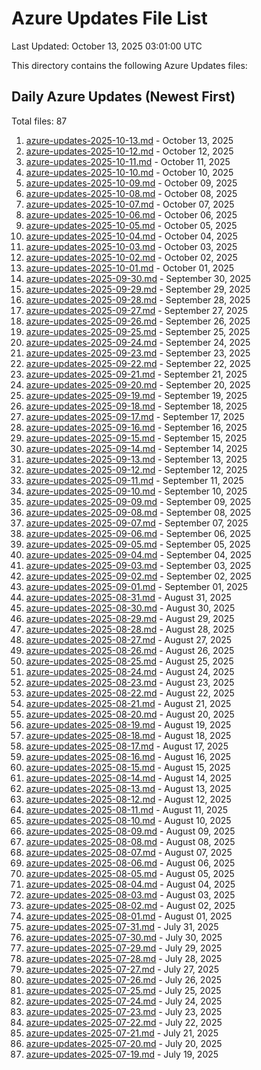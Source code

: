 # Azure Updates File List

Last Updated: October 13, 2025 03:01:00 UTC

This directory contains the following Azure Updates files:

## Daily Azure Updates (Newest First)

Total files: 87

1. [azure-updates-2025-10-13.md](./azure-updates-2025-10-13.md) - October 13, 2025
2. [azure-updates-2025-10-12.md](./azure-updates-2025-10-12.md) - October 12, 2025
3. [azure-updates-2025-10-11.md](./azure-updates-2025-10-11.md) - October 11, 2025
4. [azure-updates-2025-10-10.md](./azure-updates-2025-10-10.md) - October 10, 2025
5. [azure-updates-2025-10-09.md](./azure-updates-2025-10-09.md) - October 09, 2025
6. [azure-updates-2025-10-08.md](./azure-updates-2025-10-08.md) - October 08, 2025
7. [azure-updates-2025-10-07.md](./azure-updates-2025-10-07.md) - October 07, 2025
8. [azure-updates-2025-10-06.md](./azure-updates-2025-10-06.md) - October 06, 2025
9. [azure-updates-2025-10-05.md](./azure-updates-2025-10-05.md) - October 05, 2025
10. [azure-updates-2025-10-04.md](./azure-updates-2025-10-04.md) - October 04, 2025
11. [azure-updates-2025-10-03.md](./azure-updates-2025-10-03.md) - October 03, 2025
12. [azure-updates-2025-10-02.md](./azure-updates-2025-10-02.md) - October 02, 2025
13. [azure-updates-2025-10-01.md](./azure-updates-2025-10-01.md) - October 01, 2025
14. [azure-updates-2025-09-30.md](./azure-updates-2025-09-30.md) - September 30, 2025
15. [azure-updates-2025-09-29.md](./azure-updates-2025-09-29.md) - September 29, 2025
16. [azure-updates-2025-09-28.md](./azure-updates-2025-09-28.md) - September 28, 2025
17. [azure-updates-2025-09-27.md](./azure-updates-2025-09-27.md) - September 27, 2025
18. [azure-updates-2025-09-26.md](./azure-updates-2025-09-26.md) - September 26, 2025
19. [azure-updates-2025-09-25.md](./azure-updates-2025-09-25.md) - September 25, 2025
20. [azure-updates-2025-09-24.md](./azure-updates-2025-09-24.md) - September 24, 2025
21. [azure-updates-2025-09-23.md](./azure-updates-2025-09-23.md) - September 23, 2025
22. [azure-updates-2025-09-22.md](./azure-updates-2025-09-22.md) - September 22, 2025
23. [azure-updates-2025-09-21.md](./azure-updates-2025-09-21.md) - September 21, 2025
24. [azure-updates-2025-09-20.md](./azure-updates-2025-09-20.md) - September 20, 2025
25. [azure-updates-2025-09-19.md](./azure-updates-2025-09-19.md) - September 19, 2025
26. [azure-updates-2025-09-18.md](./azure-updates-2025-09-18.md) - September 18, 2025
27. [azure-updates-2025-09-17.md](./azure-updates-2025-09-17.md) - September 17, 2025
28. [azure-updates-2025-09-16.md](./azure-updates-2025-09-16.md) - September 16, 2025
29. [azure-updates-2025-09-15.md](./azure-updates-2025-09-15.md) - September 15, 2025
30. [azure-updates-2025-09-14.md](./azure-updates-2025-09-14.md) - September 14, 2025
31. [azure-updates-2025-09-13.md](./azure-updates-2025-09-13.md) - September 13, 2025
32. [azure-updates-2025-09-12.md](./azure-updates-2025-09-12.md) - September 12, 2025
33. [azure-updates-2025-09-11.md](./azure-updates-2025-09-11.md) - September 11, 2025
34. [azure-updates-2025-09-10.md](./azure-updates-2025-09-10.md) - September 10, 2025
35. [azure-updates-2025-09-09.md](./azure-updates-2025-09-09.md) - September 09, 2025
36. [azure-updates-2025-09-08.md](./azure-updates-2025-09-08.md) - September 08, 2025
37. [azure-updates-2025-09-07.md](./azure-updates-2025-09-07.md) - September 07, 2025
38. [azure-updates-2025-09-06.md](./azure-updates-2025-09-06.md) - September 06, 2025
39. [azure-updates-2025-09-05.md](./azure-updates-2025-09-05.md) - September 05, 2025
40. [azure-updates-2025-09-04.md](./azure-updates-2025-09-04.md) - September 04, 2025
41. [azure-updates-2025-09-03.md](./azure-updates-2025-09-03.md) - September 03, 2025
42. [azure-updates-2025-09-02.md](./azure-updates-2025-09-02.md) - September 02, 2025
43. [azure-updates-2025-09-01.md](./azure-updates-2025-09-01.md) - September 01, 2025
44. [azure-updates-2025-08-31.md](./azure-updates-2025-08-31.md) - August 31, 2025
45. [azure-updates-2025-08-30.md](./azure-updates-2025-08-30.md) - August 30, 2025
46. [azure-updates-2025-08-29.md](./azure-updates-2025-08-29.md) - August 29, 2025
47. [azure-updates-2025-08-28.md](./azure-updates-2025-08-28.md) - August 28, 2025
48. [azure-updates-2025-08-27.md](./azure-updates-2025-08-27.md) - August 27, 2025
49. [azure-updates-2025-08-26.md](./azure-updates-2025-08-26.md) - August 26, 2025
50. [azure-updates-2025-08-25.md](./azure-updates-2025-08-25.md) - August 25, 2025
51. [azure-updates-2025-08-24.md](./azure-updates-2025-08-24.md) - August 24, 2025
52. [azure-updates-2025-08-23.md](./azure-updates-2025-08-23.md) - August 23, 2025
53. [azure-updates-2025-08-22.md](./azure-updates-2025-08-22.md) - August 22, 2025
54. [azure-updates-2025-08-21.md](./azure-updates-2025-08-21.md) - August 21, 2025
55. [azure-updates-2025-08-20.md](./azure-updates-2025-08-20.md) - August 20, 2025
56. [azure-updates-2025-08-19.md](./azure-updates-2025-08-19.md) - August 19, 2025
57. [azure-updates-2025-08-18.md](./azure-updates-2025-08-18.md) - August 18, 2025
58. [azure-updates-2025-08-17.md](./azure-updates-2025-08-17.md) - August 17, 2025
59. [azure-updates-2025-08-16.md](./azure-updates-2025-08-16.md) - August 16, 2025
60. [azure-updates-2025-08-15.md](./azure-updates-2025-08-15.md) - August 15, 2025
61. [azure-updates-2025-08-14.md](./azure-updates-2025-08-14.md) - August 14, 2025
62. [azure-updates-2025-08-13.md](./azure-updates-2025-08-13.md) - August 13, 2025
63. [azure-updates-2025-08-12.md](./azure-updates-2025-08-12.md) - August 12, 2025
64. [azure-updates-2025-08-11.md](./azure-updates-2025-08-11.md) - August 11, 2025
65. [azure-updates-2025-08-10.md](./azure-updates-2025-08-10.md) - August 10, 2025
66. [azure-updates-2025-08-09.md](./azure-updates-2025-08-09.md) - August 09, 2025
67. [azure-updates-2025-08-08.md](./azure-updates-2025-08-08.md) - August 08, 2025
68. [azure-updates-2025-08-07.md](./azure-updates-2025-08-07.md) - August 07, 2025
69. [azure-updates-2025-08-06.md](./azure-updates-2025-08-06.md) - August 06, 2025
70. [azure-updates-2025-08-05.md](./azure-updates-2025-08-05.md) - August 05, 2025
71. [azure-updates-2025-08-04.md](./azure-updates-2025-08-04.md) - August 04, 2025
72. [azure-updates-2025-08-03.md](./azure-updates-2025-08-03.md) - August 03, 2025
73. [azure-updates-2025-08-02.md](./azure-updates-2025-08-02.md) - August 02, 2025
74. [azure-updates-2025-08-01.md](./azure-updates-2025-08-01.md) - August 01, 2025
75. [azure-updates-2025-07-31.md](./azure-updates-2025-07-31.md) - July 31, 2025
76. [azure-updates-2025-07-30.md](./azure-updates-2025-07-30.md) - July 30, 2025
77. [azure-updates-2025-07-29.md](./azure-updates-2025-07-29.md) - July 29, 2025
78. [azure-updates-2025-07-28.md](./azure-updates-2025-07-28.md) - July 28, 2025
79. [azure-updates-2025-07-27.md](./azure-updates-2025-07-27.md) - July 27, 2025
80. [azure-updates-2025-07-26.md](./azure-updates-2025-07-26.md) - July 26, 2025
81. [azure-updates-2025-07-25.md](./azure-updates-2025-07-25.md) - July 25, 2025
82. [azure-updates-2025-07-24.md](./azure-updates-2025-07-24.md) - July 24, 2025
83. [azure-updates-2025-07-23.md](./azure-updates-2025-07-23.md) - July 23, 2025
84. [azure-updates-2025-07-22.md](./azure-updates-2025-07-22.md) - July 22, 2025
85. [azure-updates-2025-07-21.md](./azure-updates-2025-07-21.md) - July 21, 2025
86. [azure-updates-2025-07-20.md](./azure-updates-2025-07-20.md) - July 20, 2025
87. [azure-updates-2025-07-19.md](./azure-updates-2025-07-19.md) - July 19, 2025
